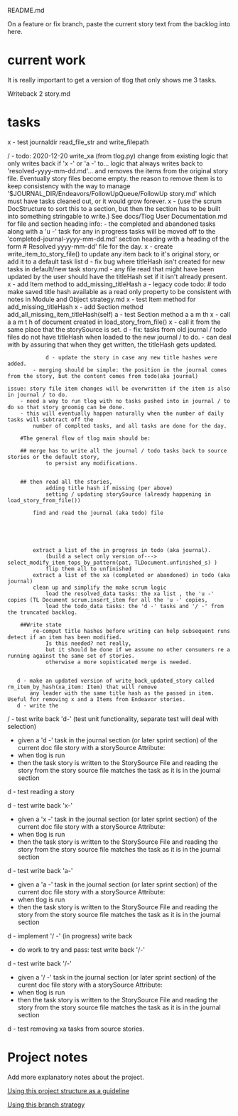 README.md

On a feature or fix branch, paste the current story text 
from the backlog into here.
# current work
It is really important to get a version of tlog that only shows me 3 tasks.

Writeback 2 story.md

# tasks
x - test journaldir read_file_str and write_filepath

/ - todo: 2020-12-20 write_xa (from tlog.py)
       change from existing logic that only writes back if 'x -' or 'a -' to...
       logic that always writes back to 'resolved-yyyy-mm-dd.md'...
       and removes the items from the original story file.   Eventually story files become empty.
       the reason to remove them is to keep consistency with the way to manage
       '$JOURNAL_DIR/Endeavors/FollowUpQueue/FollowUp story.md' which must have tasks cleaned out,
       or it would grow forever.
       x - (use the scrum DocStructure to sort this to a section, but then the section has to be built into something stringable to write.)
               See docs/Tlog User Documentation.md for file and section heading info:
                   - the completed and abandoned tasks along with a 'u -' task for any in progress tasks will be moved off to the 'completed-journal-yyyy-mm-dd.md' section heading with a heading of the form  # Resolved yyyy-mm-dd' file for the day.
       x - create write_item_to_story_file() to update any item back to it's original story, or add it to a default task list
       d - fix bug where titleHash isn't created for new tasks in default/new task story.md
            - any file read that might have been updated by the user should have the titleHash set if it isn't already present.
                x - add Item method to add_missing_titleHash
                a - legacy code todo: 
                    # todo make saved title hash available as a read only property to
                       be consistent with notes in  Module and Object strategy.md
                x - test Item method for add_missing_titleHash
                x - add Section method add_all_missing_item_titleHash(self)
                a - test Section method a a m th
                x - call a a m t h of document created in load_story_from_file()
                x - call it from the same place that the storySource is set.
                d - fix: tasks from old journal / todo files do not have titleHash when loaded to the new journal / to do.
                    - can deal with by assuring that when they get written, the titleHash gets updated.
                    
                d - update the story in case any new title hashes were added.
            - merging should be simple: the position in the journal comes from the story, but the content comes from todo(aka journal)

    issue: story file item changes will be overwritten if the item is also in journal / to do.   
        - need a way to run tlog with no tasks pushed into in journal / to do so that story groomig can be done.
        - this will eventually happen naturally when the number of daily tasks will subtract off the 
            number of complted tasks, and all tasks are done for the day.

        #The general flow of tlog main should be:

        ## merge has to write all the journal / todo tasks back to source stories or the default story, 
                to persist any modifications.


        ## then read all the stories, 
                adding title hash if missing (per above)
                setting / updating storySource (already happening in load_story_from_file())
            
            find and read the journal (aka todo) file


    


            extract a list of the in progress in todo (aka journal). 
                (build a select only version of---> select_modify_item_tops_by_pattern(pat, TLDocument.unfinished_s) )
                flip them all to unfinished 
            extract a list of the xa (completed or abandoned) in todo (aka journal)
            clean up and simplify the make scrum logic 
                load the resolved_data tasks: the xa list , the 'u -' copies (TL Document scrum.insert_item for all the 'u -' copies, 
                load the todo_data tasks: the 'd -' tasks and '/ -' from the truncated backlog.

        ##Write state
            re-comput title hashes before writing can help subsequent runs detect if an item has been modified.  
                Is this needed? not really, 
                but it should be done if we assume no other consumers re a running against the same set of stories.
                otherwise a more sopisticated merge is needed.
    

       d - make an updated version of write_back_updated_story called rm_item_by_hash(xa_item: Item) that will remove
           any leader with the same title hash as the passed in item.   Useful for removing x and a Items from Endeavor stories.
       d - write the



/ - test write back 'd-' (test unit functionality, separate test will deal with selection) 
 - given a 'd -' task in the journal section (or later sprint section) of the current doc file story with a storySource Attribute: 
 - when tlog is run
 - then 
    the task story is written to the StorySource File
    and reading the story from the story source file matches the task as it is in the journal section

d - test reading a story

d - test write back 'x-'  
 - given a 'x -' task in the journal section (or later sprint section) of the current doc file story with a storySource Attribute: 
 - when tlog is run
 - then 
    the task story is written to the StorySource File
    and reading the story from the story source file matches the task as it is in the journal section

d - test write back 'a-'  
 - given a 'a -' task in the journal section (or later sprint section) of the current doc file story with a storySource Attribute: 
 - when tlog is run
 - then 
    the task story is written to the StorySource File
    and reading the story from the story source file matches the task as it is in the journal section

d - implement '/ -' (in progress) write back
 - do work to try and pass: test write back '/-'

d - test write back '/-'  
 - given a '/ -' task in the journal section (or later sprint section) of the curent doc file story with a storySource Attribute: 
 - when tlog is run
 - then 
    the task story is written to the StorySource File
    and reading the story from the story source file matches the task as it is in the journal section
   
d - test removing xa tasks from source stories.

# Project notes
Add more explanatory notes about the project.

[Using this project structure as a guideline](https://www.jeffknupp.com/blog/2013/08/16/open-sourcing-a-python-project-the-right-way/)

[Using this branch strategy](https://nvie.com/posts/a-successful-git-branching-model/)